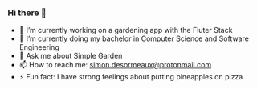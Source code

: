 ### Hi there 👋

- 🔭 I’m currently working on a gardening app with the Fluter Stack
- 🌱 I’m currently doing my bachelor in Computer Science and Software Engineering
- 💬 Ask me about Simple Garden
- 📫 How to reach me: simon.desormeaux@protonmail.com
- ⚡ Fun fact: I have strong feelings about putting pineapples on pizza
